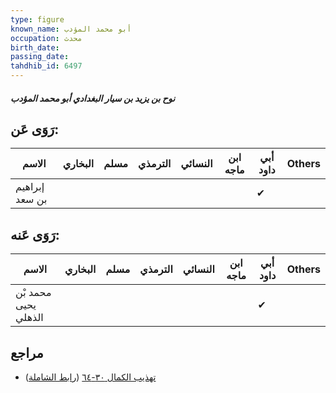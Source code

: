 ```yaml
---
type: figure
known_name: أبو محمد المؤدب
occupation: محدث
birth_date:
passing_date:
tahdhib_id: 6497
---
```

##### نوح بن يزيد بن سيار البغدادي أبو محمد المؤدب

## رَوَى عَن:
| الاسم          | البخاري | مسلم | الترمذي | النسائي | ابن ماجه | أبي داود | Others |
| -------------- | ------- | ---- | ------- | ------- | -------- | -------- | ------ |
| إبراهيم بن سعد |         |      |         |         |          | ✔        |        |
## رَوَى عَنه:
| الاسم                | البخاري | مسلم | الترمذي | النسائي | ابن ماجه | أبي داود | Others |
| -------------------- | ------- | ---- | ------- | ------- | -------- | -------- | ------ |
| محمد بْن يحيى الذهلي |         |      |         |         |          | ✔        |        |
## مراجع
- [تهذيب الكمال ٣٠-٦٤](obsidian://open?vault=Tahdhib-al-Kamal&file=Figures/٦٤٩٧-نوح%20بن%20يزيد%20بن%20سيار%20البغدادي%20أبو%20محمد%20المؤدب) ([رابط الشاملة](https://shamela.ws/book/3722/16130))